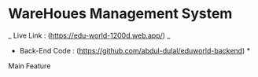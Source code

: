# WareHoues Management System

_  Live Link : (https://edu-world-1200d.web.app/) _
* Back-End Code : (https://github.com/abdul-dulal/eduworld-backend) *

Main Feature
